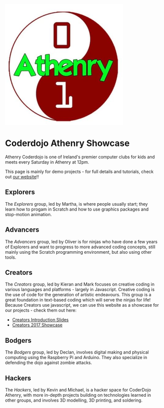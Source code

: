 ![CoderDojo Athenry](images/cdathenry.JPG?raw=true "CDAthenry")

# Coderdojo Athenry Showcase

Athenry Coderdojo is one of Ireland's premier computer clubs for kids and meets every Saturday in Athenry at 12pm.  

This page is mainly for demo projects - for full details and tutorials, check out [our website](http://coderdojoathenry.com)!!

## Explorers
The _Explorers_ group, led by Martha, is where people usually start; they learn how to progam in Scratch and how to use graphics packages and stop-motion animation.  

## Advancers
The _Advancers_ group, led by Oliver is for ninjas who have done a few years of Explorers and want to progress to more advanced coding concepts, still mainly using the Scratch programming environment, but also using other tools.  

## Creators
The _Creators_ group, led by Kieran and Mark focuses on creative coding in various languages and platforms - largely in Javascript.  Creative coding is the use of code for the generation of artistic endeavours. This group is a great foundation in text-based coding which will serve the ninjas for life!  Because Creators use javascript, we can use this website as a showcase for our projects - check them out here:

- [Creators Introduction Slides](coderdojo-intro2017)
- [Creators 2017 Showcase](creators2017)

## Bodgers 
The _Bodgers_ group, led by Declan, involves digital making and physical computing using the Raspberry Pi and Arduino.  They also specialize in defending the dojo against zombie attacks.

## Hackers
The _Hackers_, led by Kevin and Michael, is a hacker space for CoderDojo Athenry, with more in-depth projects building on technologies learned in other groups, and involves 3D modelling, 3D printing, and soldering.
